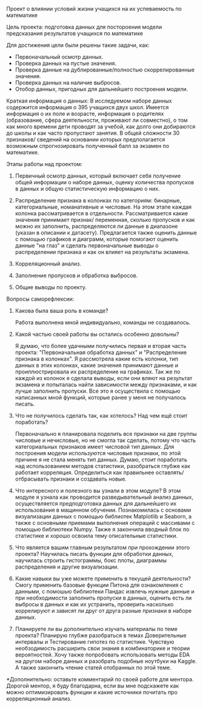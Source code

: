 Проект о влиянии условий жизни учащихся на их успеваемость по математике


Цель проекта: подготовка данных для постороения модели предсказания результатов учащихся по математике

Для достижения цели были решены такие задачи, как:

- Первоначальный осмотр данных.
- Проверка данных на пустые значения.
- Проверка данные на дублированные/полностью скоррелированные значения.
- Проверка данных на наличие выбросов.
- Отобор данных, пригодных для дальнейшего построения модели.

Краткая информация о данных:
   В исследуемом наборе данных содержится информация о 395 учащихся двух школ. Имеется информация о их поле и возрасте, информация о родителях (образование, сфера деятельности, проживают ли совместно), 
   о том как много времени дети проводят за учебой, как долго они добираются до школы и как часто пропустают занятия. 
   В общей сложности 30 признаков/ сведений на основании которых предполагается возможным спрогнозировать полученный балл за экзамен по математике.  

Этапы работы над проектом:

1. Первичный осмотр данных, который включает себя получение общей информации о наборе данных, оценку количества пропусков в данных и общую статистическую информацию о них. 

2. Распределение признака в колонках по категориям: бинарные, категориальные, номанативные и числовые. На этом этапе каждая колонка рассматривается в отдельности. 
   Рассматривается какие значения принимает признак/ переменная, сколько пропусков и как можно их заполнить, распределяются ли данные в диапазоне (указан в описании к датасету).
   Предлагается также оценить данные с помощью графиков и диаграмм, которые помогают оценить данные "на глаз" и сделать первоначальные выводы о распределении признака и как он влияет на результаты экзамена.
3. Корреляционный анализ.
4. Заполнение пропусков и обработка выбросов.
5. Общие выводы по проекту.

Вопросы саморефлексии:

1. Какова была ваша роль в команде?

   Работа выполнена мной индивидуально, команды не создавалось.

2. Какой частью своей работы вы остались особенно довольны?
   
   Я думаю, что более удачными получились первая и вторая часть проекта: "Первоначальная обработка данных" и "Распределение признака в колонках". 
   Я рассмотрела какие есть колонки, тип данных в этих колонках, какие значения принимают данные и проиллюстрировала их распределение на графиках. 
   Так же по каждой из колонок я сделала выводы, если они вляют на результат экзамена и попыталась найти зависимости между признаками, и как лучше заполнить пропуски.
   Все это я осуществила с помощью написанных мной функций, которые ранее у меня не получалось писать.

3. Что не получилось сделать так, как хотелось? Над чем ещё стоит поработать?
    
   Первоначально я планировала поделить все признаки на две группы числовые и нечисловые, но не смогла так сделать, потому что часть категориальных признаков имеет числовой тип данных.
   Для построения модели используются числовые признаки, по этой причине я не стала менять тип данных. 
   Думаю, стоит поработать над использованием методов статистики, разобраться глубже как работает корреляция. 
   Определиться как правильнее оставлять/отбрасывать признаки и создавать новые. 
   
4. Что интересного и полезного вы узнали в этом модуле?
    В этом модуле я узнала как проводится разведывательный анализ данных, осуществляется предподготовка данных для дальнейшего их использования в мащинном обучении. 
	Познакомилась с основами визуализации данных с помощью библиотек Matplotlib и Seaborn, а также с основными приемами выполнения операций с массивами с помощью библиотеки Numpy.
    Также я закончила вводный блок по статистике и хорошо освоила тему описательные статистики.	

5. Что является вашим главным результатом при прохождении этого проекта?
   Научилась писать функции для обработки данных, научилась строить гистограммы, бокс плоты, диаграммы распределения и другие визуализации.  

6. Какие навыки вы уже можете применить в текущей деятельности?
   Смогу применить базовые функции Питона для ознакомления с данными, с помошью библиотеки Пандас извлечь нужные данные и при необходимости заполнить пропуски в данных, 
   оценить есть ли выбросы в данных и как их устранить, проверить насколько коррелируют и зависят ли друг от друга разные признаки в наборе данных. 
   
7. Планируете ли вы дополнительно изучать материалы по теме проекта?
   Планирую глубже разобраться в темах Доверительные интервалы и Тестирование гипотез по статистике. Чувствую необзодимость расширить свои знания в комбинаторике и теории вероятностей. 
   Хочу также попробовать использовать методы EDA на другом наборе данных и разобрать подобные ноутбуки на Kaggle. А также закончить чтение статей отобранных по этой теме.
   

*Дополнительно: оставьте комментарий по своей работе для ментора.
Дорогой ментор, я буду благодарна, если вы мне подскажете как можно оптимизировать функции и какие источники почитать про корреляционный анализ. 